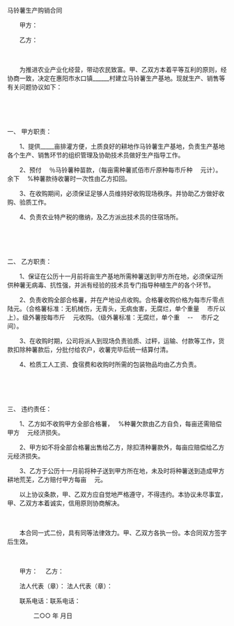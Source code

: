 



马铃薯生产购销合同



 

　　甲方：

　　乙方：

　　

　　为推进农业产业化经营，带动农民致富。甲、乙双方本着平等互利的原则，经协商一致，决定在惠阳市水口镇______村建立马铃薯生产基地。现就生产、销售等有关问题协议如下：

　　

　　

一、
甲方职责：

　　1、提供_____亩排灌方便，土质良好的耕地作马铃薯生产基地，负责生产基地各个生产、销售环节的组织管理及协助技术员做好生产指导工作。

　　2、预付　 ％马铃薯种苗款，（每亩需种薯贰佰市斤原种每市斤种　 元计）。余下　 %种薯款待收薯时一次性由乙方扣回。

　　3、在收购期间，必须保证足够人员维持好收购现场秩序。并协助乙方做好收购、验质工作。

　　4、负责农业特产税的缴纳，及乙方派出技术员的住宿场所。

　　

　　

二、
乙方职责：

　　1、保证在公历十一月前将亩生产基地所需种薯送到甲方所在地，必须保证所供种薯无病毒、抗性强，并派有经验的技术员专门指导种植生产的各个环节。

　　2、负责收购全部合格薯，并在产地设点收购。合格薯收购价格为每市斤零点陆元。（合格薯标准：无机械伤，无青头，无病虫害，无腐烂，单个重量　 市斤以上）。级外薯按每市斤　 元收购。（级外薯标准：无腐烂，单个重　 --　 市斤之间）。

　　3、在收购时期，公司将派人到现场负责验质、过秤，运输、付款等工作，货款扣除种薯款后，分批付给农户，收薯完毕后统一结算付清。

　　4、检质工人工资、食宿费和收购时所需的包装物品均由乙方负责。

　　

　　

三、
违约责任：

　　1、乙方如不收购甲方全部合格薯，　 %种薯欠款由乙方自负，每亩还需赔偿甲方　 元经济损失。

　　2、甲方如不将全部合格薯出售给乙方，除扣清种薯款外，每亩应赔偿给乙方　 元经济损失。

　　3、乙方于公历十一月前将种子送到甲方所在地，未及时将种薯送到造成甲方耕地荒芜，乙方赔付甲方每亩　 元。

　　以上协议条款，甲、乙双方应自觉地严格遵守，不得违约。本协议未尽事宜，甲、乙双方本着诚实，信用原则协商解决。

　　 

　　本合同一式二份，具有同等法律效力。甲、乙双方各执一份。本合同双方签字后生效。　

　　　

　　甲方：　 乙方：　　

　　法人代表（章）： 法人代表（章）：　　

　　联系电话：联系电话：

　　 　　二○○ 年 月日
